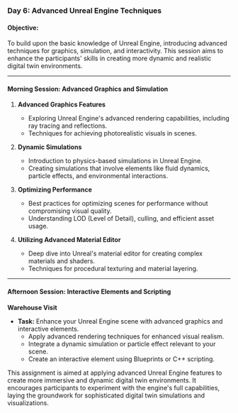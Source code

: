 ### Day 6: Advanced Unreal Engine Techniques

#### Objective:
To build upon the basic knowledge of Unreal Engine, introducing advanced techniques for graphics, simulation, and interactivity. This session aims to enhance the participants' skills in creating more dynamic and realistic digital twin environments.

---

#### Morning Session: Advanced Graphics and Simulation

1. **Advanced Graphics Features**
   - Exploring Unreal Engine's advanced rendering capabilities, including ray tracing and reflections.
   - Techniques for achieving photorealistic visuals in scenes.

2. **Dynamic Simulations**
   - Introduction to physics-based simulations in Unreal Engine.
   - Creating simulations that involve elements like fluid dynamics, particle effects, and environmental interactions.

3. **Optimizing Performance**
   - Best practices for optimizing scenes for performance without compromising visual quality.
   - Understanding LOD (Level of Detail), culling, and efficient asset usage.

4. **Utilizing Advanced Material Editor**
   - Deep dive into Unreal's material editor for creating complex materials and shaders.
   - Techniques for procedural texturing and material layering.

---

#### Afternoon Session: Interactive Elements and Scripting

**Warehouse Visit**

- **Task:** Enhance your Unreal Engine scene with advanced graphics and interactive elements.
  - Apply advanced rendering techniques for enhanced visual realism.
  - Integrate a dynamic simulation or particle effect relevant to your scene.
  - Create an interactive element using Blueprints or C++ scripting.

This assignment is aimed at applying advanced Unreal Engine features to create more immersive and dynamic digital twin environments. It encourages participants to experiment with the engine's full capabilities, laying the groundwork for sophisticated digital twin simulations and visualizations.
